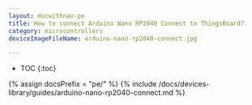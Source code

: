 ```yaml
---
layout: docwithnav-pe
title: How to connect Arduino Nano RP2040 Connect to ThingsBoard?
category: microcontrollers
deviceImageFileName: arduino-nano-rp2040-connect.jpg

---
```


* TOC
{:toc}

{% assign docsPrefix = "pe/" %}
{% include /docs/devices-library/guides/arduino-nano-rp2040-connect.md %}
